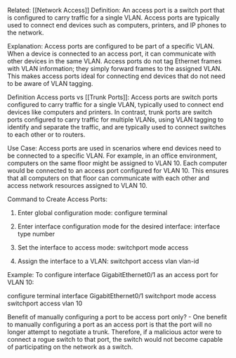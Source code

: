 Related: [[Network Access]]
Definition:
An access port is a switch port that is configured to carry traffic for a single VLAN. Access ports are typically used to connect end devices such as computers, printers, and IP phones to the network.

Explanation:
Access ports are configured to be part of a specific VLAN. When a device is connected to an access port, it can communicate with other devices in the same VLAN. Access ports do not tag Ethernet frames with VLAN information; they simply forward frames to the assigned VLAN. This makes access ports ideal for connecting end devices that do not need to be aware of VLAN tagging.

Definition Access ports vs [[Trunk Ports]]:
Access ports are switch ports configured to carry traffic for a single VLAN, typically used to connect end devices like computers and printers. In contrast, trunk ports are switch ports configured to carry traffic for multiple VLANs, using VLAN tagging to identify and separate the traffic, and are typically used to connect switches to each other or to routers.

Use Case:
Access ports are used in scenarios where end devices need to be connected to a specific VLAN. For example, in an office environment, computers on the same floor might be assigned to VLAN 10. Each computer would be connected to an access port configured for VLAN 10. This ensures that all computers on that floor can communicate with each other and access network resources assigned to VLAN 10.

Command to Create Access Ports:
1. Enter global configuration mode:
   configure terminal

2. Enter interface configuration mode for the desired interface:
   interface type number

3. Set the interface to access mode:
   switchport mode access

4. Assign the interface to a VLAN:
   switchport access vlan vlan-id

Example:
To configure interface GigabitEthernet0/1 as an access port for VLAN 10:

configure terminal
interface GigabitEthernet0/1
switchport mode access
switchport access vlan 10

Benefit of manually configuring a port to be access port only?
	- One benefit to manually configuring a port as an access port is that the port will no longer attempt to negotiate a trunk. Therefore, if a malicious actor were to connect a rogue switch to that port, the switch would not become capable of participating on the network as a switch.